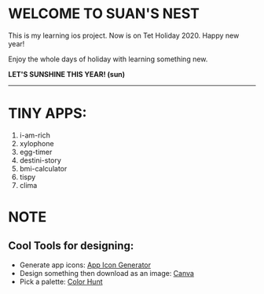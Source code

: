 # WELCOME TO SUAN'S NEST
This is my learning ios project.
Now is on Tet Holiday 2020.
Happy new year! 

Enjoy the whole days of holiday with learning something new.

**LET'S SUNSHINE THIS YEAR! (sun)**

---
# TINY APPS:
1. i-am-rich
2. xylophone
3. egg-timer
4. destini-story
5. bmi-calculator
6. tispy
7. clima

# NOTE
## Cool Tools for designing:
- Generate app icons:  [App Icon Generator](https://appicon.co/)
- Design something then download as an image: [Canva](https://canva.com)
- Pick a palette: [Color Hunt](https://colorhunt.co/)
